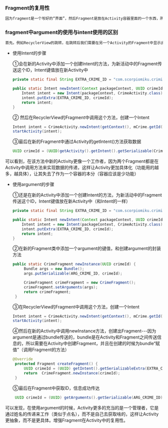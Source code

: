 ### Fragment的复用性 

```txt
因为fragment是一个写好的“界面”，然后Fragment是放在Activity容器里面的一个东西，所以所谓的Fragment的复用性就是可以在不同的Activity中使用相同的fragment。换句话来说就是Fragment类中不能有具体的数据值，所有的值都直接或者间接从其他地方获得，类似于一个空的躯壳
```

### fragment中argument的使用与intent使用的区别

```txt
首先。例如RecyclerView的跳转，在跳转后我们需要在另一个Activity的Fragment中显示出上一个Activity的RecyclerView的item中的数据
```


* 使用Intent的步骤

  ①会在新的Activity中添加一个创建Intent的方法，为新活动中的Fragment传送这个ID，Intent键值放在新Activity中

  ```java
  private static final String EXTRA_CRIME_ID = "com.scorpiomiku.criminalintent.crime_id";

  public static Intent newIntent(Context packageContext, UUID crimeId) {
      Intent intent = new Intent(packageContext, CrimeActivity.class);
      intent.putExtra(EXTRA_CRIME_ID, crimeId);
      return intent;
  }
  ```
  ② 然后在RecyclerView的Fragment中调用这个方法，创建一个Intent
  ```java
  Intent intent = CrimeActivity.newIntent(getContext(), mCrime.getId());
  startActivity(intent);
  ```
  ③最后在新的Fragment中通过Activity的getIntent()方法获取数据
  ```java
  UUID crimeId = (UUID)getActivity().getIntent().getSerializable(CrimeActivity.EXTRA_CRIME_ID);//得到数据
  ```
可以看到，在该方法中新的Activity更像一个工作者，因为两个Fragment都是在Activity中调用方法来实现数据的传递，这样让Activity更加具体化（功能用的越多，越具体），让其失去了作为一个容器的本分（容器应该是少功能）

* 使用argument的步骤

  ①还是在新的Activity中添加一个创建Intent的方法，为新活动中的Fragment传送这个ID，Intent键值放在新Activity中（和Intent的一样）
  ```java
  private static final String EXTRA_CRIME_ID = "com.scorpiomiku.criminalintent.crime_id";

  public static Intent newIntent(Context packageContext, UUID crimeId) {
      Intent intent = new Intent(packageContext, CrimeActivity.class);
      intent.putExtra(EXTRA_CRIME_ID, crimeId);
      return intent;
  }
  ```
  ②在新的Fragment类中添加一个argument的键值，和创建argument的封装方法
  ```java
  public static CrimeFragment newInstance(UUID crimeId) {
       Bundle args = new Bundle();
       args.putSerializable(ARG_CRIME_ID, crimeId);

       CrimeFragment crimeFragment = new CrimeFragment();
       crimeFragment.setArguments(args);
       return crimeFragment;
   }
   ```
   ③在RecyclerView的Fragment中调用这个方法，创建一个Intent
   ```java
   Intent intent = CrimeActivity.newIntent(getContext(), mCrime.getId());
   startActivity(intent);
   ```
   
  ④然后在新的Activity中调用newInstance方法，创建出Fragment---因为argument是通过bundle传送的，bundle是在Activity和Fragment之间传送信息的，所以需要在Activity中创建Fragment，并且在创建的时候为bundle“赋值”（调用Fragment的方法）
  ```java
  @Override
   protected Fragment createFragment() {
       UUID crimeId = (UUID) getIntent().getSerializableExtra(EXTRA_CRIME_ID);  //先从Intent中获取ID，然后为bundle“赋值”
       return  CrimeFragment.newInstance(crimeId);
   }
   ```
   ⑤最后在Fragment中获取ID，信息成功传达
   ```java
    UUID crimeId = (UUID) getArguments().getSerializable(ARG_CRIME_ID);
    ```
可以发现，在使用argument的时候，Activity更多的充当的是一个管理者，它是通过姓名的传递来工作（类似于点名），而不是自己去获取啥的，这样让Activity更抽象，而不是更具体。增强Fragment在Activity中的复用性。
   

